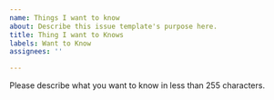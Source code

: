 ```yaml
---
name: Things I want to know
about: Describe this issue template's purpose here.
title: Thing I want to Knows
labels: Want to Know
assignees: ''

---
```


Please describe what you want to know in less than 255 characters.
